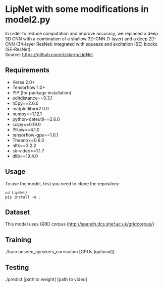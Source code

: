 # LipNet with some modifications in model2.py
In order to reduce computation and improve accuracy, we replaced a deep 3D CNN with a combnation of a shallow 3D-CNN (1-layer) and a deep 2D-CNN (34-layer ResNet) integrated with squeeze and excitation (SE) blocks (SE-ResNet). <br>
Source: https://github.com/rizkiarm/LipNet


## Requirements ##
* Keras 2.0+
* Tensorflow 1.0+
* PIP (for package installation)
* editdistance==0.3.1
* h5py==2.6.0
* matplotlib==2.0.0
* numpy==1.12.1
* python-dateutil==2.6.0
* scipy==0.19.0
* Pillow==4.1.0
* tensorflow-gpu==1.0.1
* Theano==0.9.0
* nltk==3.2.2
* sk-video==1.1.7
* dlib==19.4.0

## Usage ##
To use the model, first you need to clone the repository:
```
cd LipNet/
pip install -e .
```
## Dataset ##
This model uses GRID corpus (http://spandh.dcs.shef.ac.uk/gridcorpus/)

## Training ##
./train unseen_speakers_curriculum [GPUs (optional)]

## Testing ##
./predict [path to weight] [path to video]

